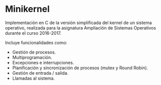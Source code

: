 # Minikernel

Implementación en C de la versión simplificada del kernel de un sistema operativo, realizada para la asignatura Ampliación de Sistemas Operativos durante el curso 2016-2017.

Incluye funcionalidades como:

* Gestión de procesos.
* Multiprogramación.
* Excepciones e interrupciones.
* Planificación y sincronización de procesos (mutex y Round Robin).
* Gestión de entrada / salida.
* Llamadas al sistema.
